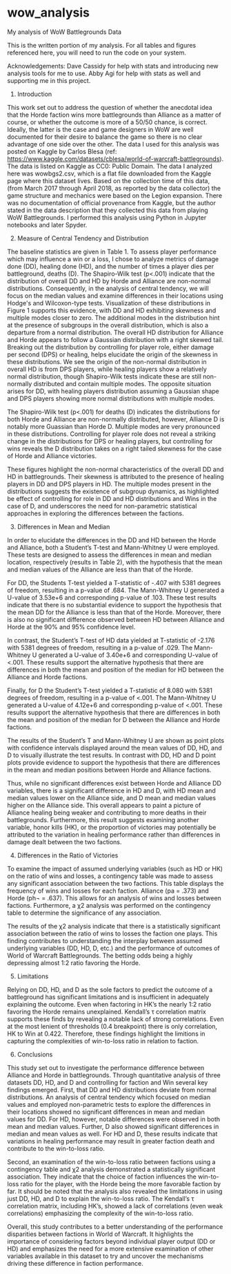 # wow_analysis
My analysis of WoW Battlegrounds Data

This is the written portion of my analysis. For all tables and figures referenced here, you will need to run the code on your system. 

Acknowledgements: Dave Cassidy for help with stats and introducing new analysis tools for me to use. Abby Agi for help with stats as well and supporting me in this project.

1. Introduction 

This work set out to address the question of whether the anecdotal idea that the Horde faction wins more battlegrounds than Alliance as a matter of course, or whether the outcome is more of a 50/50 chance, is correct. Ideally, the latter is the case and game designers in WoW are well documented for their desire to balance the game so there is no clear advantage of one side over the other. The data I used for this analysis was posted on Kaggle by Carlos Blesa (ref: https://www.kaggle.com/datasets/cblesa/world-of-warcraft-battlegrounds). The data is listed on Kaggle as CC0: Public Domain. The data I analyzed here was wowbgs2.csv, which is a flat file downloaded from the Kaggle page where this dataset lives. Based on the collection time of this data, (from March 2017 through April 2018, as reported by the data collector) the game structure and mechanics were based on the Legion expansion. There was no documentation of official provenance from Kaggle, but the author stated in the data description that they collected this data from playing WoW Battlegrounds. I performed this analysis using Python in Jupyter notebooks and later Spyder.

2. Measure of Central Tendency and Distribution

The baseline statistics are given in Table 1. To assess player performance which may influence a win or a loss, I chose to analyze metrics of damage done (DD), healing done (HD), and the number of times a player dies per battleground, deaths (D). The Shapiro-Wilk test (p<.001) indicate that the distribution of overall DD and HD by Horde and Alliance are non-normal distributions. Consequently, in the analysis of central tendency, we will focus on the median values and examine differences in their locations using Hodge's and Wilcoxon-type tests. Visualization of these distributions in Figure 1 supports this evidence, with DD and HD exhibiting skewness and multiple modes closer to zero. The additional modes in the distribution hint at the presence of subgroups in the overall distribution, which is also a departure from a normal distribution. The overall HD distribution for Alliance and Horde appears to follow a Gaussian distribution with a right skewed tail. Breaking out the distribution by controlling for player role, either damage per second (DPS) or healing, helps elucidate the origin of the skewness in these distributions. We see the origin of the non-normal distribution in overall HD is from DPS players, while healing players show a relatively normal distribution, though Shapiro-Wilk tests indicate these are still non-normally distributed and contain multiple modes. The opposite situation arises for DD, with healing players distribution assuming a Gaussian shape and DPS players showing more normal distributions with multiple modes.

The Shapiro-Wilk test (p<.001) for deaths (D) indicates the distributions for both Horde and Alliance are non-normally distributed, however, Alliance D is notably more Guassian than Horde D. Multiple modes are very pronounced in these distributions. Controlling for player role does not reveal a striking change in the distributions for DPS or healing players, but controlling for wins reveals the D distribution takes on a right tailed skewness for the case of Horde and Alliance victories. 

These figures highlight the non-normal characteristics of the overall DD and HD in battlegrounds. Their skewness is attributed to the presence of healing players in DD and DPS players in HD. The multiple modes present in the distributions suggests the existence of subgroup dynamics, as highlighted be effect of controlling for role in DD and HD distributions and Wins in the case of D, and underscores the need for non-parametric statistical approaches in exploring the differences between the factions.

3. Differences in Mean and Median

In order to elucidate the differences in the DD and HD between the Horde and Alliance, both a Student’s T-test and Mann-Whitney U were employed. These tests are designed to assess the differences in mean and median location, respectively (results in Table 2), with the hypothesis that the mean and median values of the Alliance are less than that of the Horde.

For DD, the Students T-test yielded a T-statistic of -.407 with 5381 degrees of freedom, resulting in a p-value of .684. The Mann-Whitney U generated a U-value of 3.53e+6 and corresponding p-value of .103. These test results indicate that there is no substantial evidence to support the hypothesis that the mean DD for the Alliance is less than that of the Horde. Moreover, there is also no significant difference observed between HD between Alliance and Horde at the 90% and 95% confidence level.

In contrast, the Student’s T-test of HD data yielded at T-statistic of -2.176 with 5381 degrees of freedom, resulting in a p-value of .029. The Mann-Whitney U generated a U-value of 3.40e+6 and corresponding U-value of <.001. These results support the alternative hypothesis that there are differences in both the mean and position of the median for HD between the Alliance and Horde factions.

Finally, for D the Student’s T-test yielded a T-statistic of 8.080 with 5381 degrees of freedom, resulting in a p-value of <.001. The Mann-Whitney U generated a U-value of 4.12e+6 and corresponding p-value of <.001. These results support the alternative hypothesis that there are differences in both the mean and position of the median for D between the Alliance and Horde factions.

The results of the Student’s T and Mann-Whitney U are shown as point plots with confidence intervals displayed around the mean values of DD, HD, and D to visually illustrate the test results. In contrast with DD, HD  and D point plots provide evidence to support the hypothesis that there are differences in the mean and median positions between Horde and Alliance factions. 

Thus, while no significant differences exist between Horde and Alliance DD variables, there is a significant difference in HD and D, with HD mean and median values lower on the Alliance side, and D mean and median values higher on the Alliance side. This overall appears to paint a picture of Alliance healing being weaker and contributing to more deaths in their battlegrounds. Furthermore, this result suggests examining another variable, honor kills (HK), or the proportion of victories may potentially be attributed to the variation in healing performance rather than differences in damage dealt between the two factions.

4. Differences in the Ratio of Victories

To examine the impact of assumed underlying variables (such as HD or HK) on the ratio of wins and losses, a contingency table was made to assess any significant association between the two factions. This table displays the frequency of wins and losses for each faction. Alliance (pa = .373) and Horde (ph¬ = .637). This allows for an analysis of wins and losses between factions. Furthermore, a χ2 analysis was performed on the contingency table to determine the significance of any association.

The results of the χ2 analysis indicate that there is a statistically significant association between the ratio of wins to losses the faction one plays. This finding contributes to understanding the interplay between assumed underlying variables (DD, HD, D, etc.) and the performance of outcomes of World of Warcraft Battlegrounds. The betting odds being a highly depressing almost 1:2 ratio favoring the Horde.

5. Limitations

Relying on DD, HD, and D as the sole factors to predict the outcome of a battleground has significant limitations and is insufficient in adequately explaining the outcome. Even when factoring in HK’s the nearly 1:2 ratio favoring the Horde remains unexplained. Kendall’s τ correlation matrix supports these finds by revealing a notable lack of strong correlations. Even at the most lenient of thresholds (0.4 breakpoint) there is only correlation, HK to Win at 0.422. Therefore, these findings highlight the limitions in capturing the complexities of win-to-loss ratio in relation to faction.

6. Conclusions

This study set out to investigate the performance difference between Alliance and Horde in battlegrounds. Through quantitative analysis of three datasets DD, HD, and D and controlling for faction and Win several key findings emerged. First, that DD and HD distributions deviate from normal distributions. An analysis of central tendency which focused on median values and employed non-parametric tests to explore the differences in their locations showed no significant differences in mean and median values for DD. For HD, however, notable differences were observed in both mean and median values. Further, D also showed significant differences in median and mean values as well. For HD and D, these results indicate that variations in healing performance may result in greater faction death and contribute to the win-to-loss ratio.

Second, an examination of the win-to-loss ratio between factions using a contingency table and χ2 analysis demonstrated a statistically significant association. They indicate that the choice of faction influences the win-to-loss ratio for the player, with the Horde being the more favorable faction by far. It should be noted that the analysis also revealed the limitations in using just DD, HD, and D to explain the win-to-loss ratio. The Kendall’s τ correlation matrix, including HK’s,  showed a lack of correlations (even weak correlations) emphasizing the complexity of the win-to-loss ratio.

Overall, this study contributes to a better understanding of the performance disparities between factions in World of Warcraft. It highlights the importance of considering factors beyond individual player output (DD or HD) and emphasizes the need for a more extensive examination of other variables available in this dataset to try and uncover the mechanisms driving these difference in faction performance.
